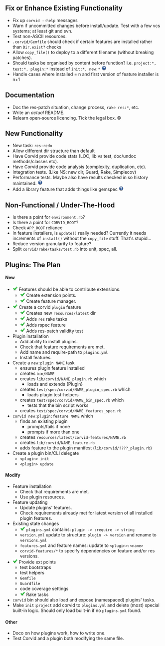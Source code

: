 Fix or Enhance Existing Functionality
-------------------------------------
* Fix up `corvid --help` messages
* Warn if uncommitted changes before install/update. Test with a few vcs systems; at least git and svn.
* Test non-ASCII resources.
* `.corvid/Gemfile` should check if certain features are installed rather than `Dir.exist?` checks
* Allow `copy_file()` to deploy to a different filename (without breaking patches).
* Should tasks be organised by content before function? i.e. `project:*, test:*, plugin:*` instead of `init:*, new:*` ![?](question.png)
* Handle cases where installed = n and first version of feature installer is n+1

Documentation
-------------
* Doc the res-patch situation, change process, `rake res:*`, etc.
* Write an _actual_ README.
* Relearn open-source licencing. Tick the legal box. ©

New Functionality
-----------------
* New task: `res:redo`
* Allow different dir structure than default
* Have Corvid provide code stats (LOC, lib vs test, doc/undoc methods/classes etc).
* Have Corvid provide code analysis (complexity, duplication, etc).
* Integration tests. (Like NS: new dir, Guard, Rake, Simplecov)
* Performance tests. Maybe also have results checked in so history maintained. ![?](question.png)
* Add a library feature that adds things like gemspec ![?](question.png)

Non-Functional / Under-The-Hood
-------------------------------
* Is there a point for `environment.rb`?
* Is there a point for `CORVID_ROOT`?
* Check `APP_ROOT` reliance
* In feature installers, is `update()` really needed? Currently it needs increments of `install()` without the `copy_file` stuff. That's stupid...
* Reduce version granularity to feature?
* Split `corvid/rake/tasks/test.rb` into unit, spec, all.

Plugins: The Plan
-----------------
#### New
* ![Done](done.png) Features should be able to contribute extensions.
  * ![Done](done.png) Create extension points.
  * ![Done](done.png) Create feature manager.
* ![Done](done.png) Create a corvid `plugin` feature
  * ![Done](done.png) Creates new `resources/latest` dir
  * ![Done](done.png) Adds `res` rake tasks
  * ![Done](done.png) Adds rspec feature
  * ![Done](done.png) Adds res-patch validity test
* Plugin installation
  * Add ability to install plugins.
  * Check that feature requirements are met.
  * Add name and require-path to `plugins.yml`
  * Install features.
* Create a `new:plugin NAME` task
  * ensures plugin feature installed
  * creates `bin/NAME`
  * creates `lib/corvid/NAME_plugin.rb` which
    * loads and extends {Plugin}
  * creates `test/spec/corvid/NAME_plugin_spec.rb` which
    * loads plugin test-helpers
  * creates `test/spec/corvid/NAME_bin_spec.rb` which
    * tests that the bin script works
  * creates `test/spec/corvid/NAME_features_spec.rb`
* `corvid new:plugin:feature NAME` which
  * finds an existing plugin
    * prompts/fails if none
    * prompts if more than one
  * creates `resources/latest/corvid-features/NAME.rb`
  * creates `lib/corvid/NAME_feature.rb`
  * adds feature to the plugin manifest (`lib/corvid/????_plugin.rb`)
* Create a plugin bin/CLI delegate
  * `<plugin> init`
  * `<plugin> update`

#### Modify
* Feature installation
  * Check that requirements are met.
  * Use plugin resources.
* Feature updating
  * Update plugins' features.
  * Check requirements already met for latest version of all installed plugin features.
* Existing state changes
  * ![Done](done.png) `plugins.yml` contains: `plugin -> :require -> string`
  * `version.yml` update to structure: `plugin -> version` and rename to `versions.yml`
  * `features.yml` and feature names: update to `<plugin>:<name>`
  * `corvid-features/*` to specify dependencies on feature and/or res versions.
* ![Done](done.png) Provide ext points
  * test bootstraps
  * test helpers
  * `Gemfile`
  * `Guardfile`
  * code coverage settings
  * ![Done](done.png) Rake tasks
* `corvid` bin should also load and expose (namespaced) plugins' tasks.
* Make `init:project` add corvid to `plugins.yml` and delete (most) special built-in logic. Should only load built-in if
  no `plugins.yml` found.

#### Other
* Doco on how plugins work, how to write one.
* Test Corvid and a plugin both modifying the same file.


